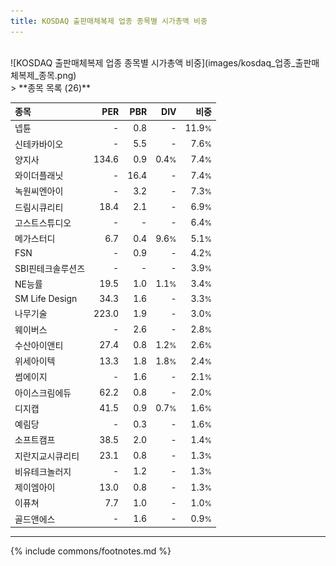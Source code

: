 ```yaml
---
title: KOSDAQ 출판매체복제 업종 종목별 시가총액 비중
---
```

<br>
![KOSDAQ 출판매체복제 업종 종목별 시가총액 비중](images/kosdaq_업종_출판매체복제_종목.png)
<br>
> **종목 목록 (26)**<a id="list"></a>

| **종목** | **PER** | **PBR** | **DIV** | **비중** |
| :------- | ------: | ------: | ------: | -------: |
| 넵튠 | - | 0.8 | - | 11.9<small>%</small> |
| 신테카바이오 | - | 5.5 | - | 7.6<small>%</small> |
| 양지사 | 134.6 | 0.9 | 0.4<small>%</small> | 7.4<small>%</small> |
| 와이더플래닛 | - | 16.4 | - | 7.4<small>%</small> |
| 녹원씨엔아이 | - | 3.2 | - | 7.3<small>%</small> |
| 드림시큐리티 | 18.4 | 2.1 | - | 6.9<small>%</small> |
| 고스트스튜디오 | - | - | - | 6.4<small>%</small> |
| 메가스터디 | 6.7 | 0.4 | 9.6<small>%</small> | 5.1<small>%</small> |
| FSN | - | 0.9 | - | 4.2<small>%</small> |
| SBI핀테크솔루션즈 | - | - | - | 3.9<small>%</small> |
| NE능률 | 19.5 | 1.0 | 1.1<small>%</small> | 3.4<small>%</small> |
| SM Life Design | 34.3 | 1.6 | - | 3.3<small>%</small> |
| 나무기술 | 223.0 | 1.9 | - | 3.0<small>%</small> |
| 웨이버스 | - | 2.6 | - | 2.8<small>%</small> |
| 수산아이앤티 | 27.4 | 0.8 | 1.2<small>%</small> | 2.6<small>%</small> |
| 위세아이텍 | 13.3 | 1.8 | 1.8<small>%</small> | 2.4<small>%</small> |
| 썸에이지 | - | 1.6 | - | 2.1<small>%</small> |
| 아이스크림에듀 | 62.2 | 0.8 | - | 2.0<small>%</small> |
| 디지캡 | 41.5 | 0.9 | 0.7<small>%</small> | 1.6<small>%</small> |
| 예림당 | - | 0.3 | - | 1.6<small>%</small> |
| 소프트캠프 | 38.5 | 2.0 | - | 1.4<small>%</small> |
| 지란지교시큐리티 | 23.1 | 0.8 | - | 1.3<small>%</small> |
| 비유테크놀러지 | - | 1.2 | - | 1.3<small>%</small> |
| 제이엠아이 | 13.0 | 0.8 | - | 1.3<small>%</small> |
| 이퓨쳐 | 7.7 | 1.0 | - | 1.0<small>%</small> |
| 골드앤에스 | - | 1.6 | - | 0.9<small>%</small> |

---
{% include commons/footnotes.md %}